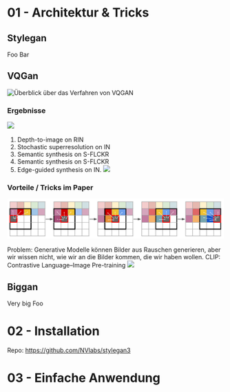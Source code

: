 # 01 - Architektur & Tricks
## Stylegan
Foo Bar

## VQGan

![Überblick über das Verfahren von VQGAN](https://compvis.github.io/taming-transformers/paper/teaser.png "Überblick")

### Ergebnisse
![](https://compvis.github.io/taming-transformers/images/article-Figure13-1.jpg)
1. Depth-to-image on RIN
2. Stochastic superresolution on IN
3. Semantic synthesis on S-FLCKR
4. Semantic synthesis on S-FLCKR
5. Edge-guided synthesis on IN.
![](https://compvis.github.io/taming-transformers/images/article-Figure6-1.jpg)

### Vorteile / Tricks im Paper
![](../vqgan_explanation/sliding_attention.png)

Problem: Generative Modelle können Bilder aus Rauschen generieren, aber wir wissen nicht, wie wir an die Bilder kommen, die wir haben wollen. 
CLIP: Contrastive Language–Image Pre-training
![](https://miro.medium.com/max/1400/1*IOOGa1YmHUo0P4ntmzmUjw.png)

## Biggan
Very big Foo


# 02 - Installation
Repo: https://github.com/NVlabs/stylegan3

# 03 - Einfache Anwendung